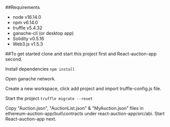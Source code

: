 ##Requirements

* node v16.14.0
* npm v6.14.0
* truffle v5.4.32
* ganache-cli (or desktop app)
* Solidity v0.5.16
* Web3.js v1.5.3

##To get started
clone and start this project first and React-auction-app second.

Install dependencies
`npm install`

Open ganache network.

Create a new workspace, click add project and import truffle-config.js file.

Start the project
`truffle migrate --reset`

Copy "Auction.json", "AuctionList.json" & "MyAuction.json" files in ethereum-auction-app/buil\contracts under react-auction-app/src/abi.
Start React-auction-app next.